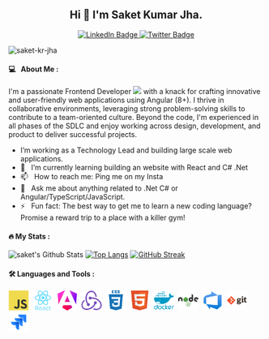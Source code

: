 <div id="header" align="center">
  <h2> Hi 👋 I'm Saket Kumar Jha.</h2>
  <div id="badges">
    <a href="https://www.linkedin.com/in/saketkrjha/">
      <img src="https://img.shields.io/badge/LinkedIn-blue?style=for-the-badge&logo=linkedin&logoColor=white" alt="LinkedIn Badge"/>
    </a>
    <a href="https://x.com/saketkrjha">
      <img src="https://img.shields.io/badge/Twitter-blue?style=for-the-badge&logo=twitter&logoColor=white" alt="Twitter Badge"/>
    </a>
    <p align="left"> <img src="https://komarev.com/ghpvc/?username=saket-kr-jha&label=Profile%20views&color=0e75b6&style=flat" alt="saket-kr-jha" /> </p>
  </div>
</div>

#### 💻 &nbsp; About Me :
I'm a passionate Frontend Developer <img src="https://media.giphy.com/media/WUlplcMpOCEmTGBtBW/giphy.gif" width="30"> with a knack for crafting innovative and user-friendly web applications using Angular (8+).  I thrive in collaborative environments, leveraging strong problem-solving skills to contribute to a team-oriented culture.  Beyond the code, I'm experienced in all phases of the SDLC and enjoy working across design, development, and product to deliver successful projects.
- I’m working as a Technology Lead and building large scale web applications.
- 🌱 &nbsp; I’m currently learning building an website with React and C# .Net
- 📫 &nbsp; How to reach me: Ping me on my Insta 
- 💬 &nbsp; Ask me about anything related to .Net C# or Angular/TypeScript/JavaScript.
- ⚡ &nbsp; Fun fact: The best way to get me to learn a new coding language? Promise a reward trip to a place with a killer gym!


#### :fire: My Stats :
<!--- [![GitHub Streak](http://github-readme-streak-stats.herokuapp.com?user=saket-kr-jha&theme=dark&background=000000)](https://git.io/streak-stats) 
 
[![Top Langs](https://github-readme-stats.vercel.app/api/top-langs/?username=saket-kr-jha&layout=compact&theme=light)](https://github.com/saket-kr-jha/github-readme-stats) -->

<!--- <a href="https://github.com/saket-kr-jha">
  <img align="center" src="https://github-readme-stats.vercel.app/api/top-langs/?username=saket-kr-jha&theme=light&count_private=true&layout=compact" width="300" alt="Saket's most used languages" />
</a>
<a href="https://github.com/saket-kr-jha">
 <img align="center" src="https://github-readme-stats.vercel.app/api?username=saket-kr-jha&show_icons=true&theme=light&line_height=27&include_all_commits=true&count_private=true&hide=issues,prs,contribs" width="450" alt="Saket's github stats"/>
</a>

-->
<img src="https://github-readme-stats.vercel.app/api?username=saket-kr-jha&include_all_commits=true&count_private=true&show_icons=true&line_height=20&title_color=7A7ADB&icon_color=2234AE&text_color=D3D3D3&bg_color=0,000000,130F40" alt="saket's Github Stats">     [![Top Langs](https://github-readme-stats.vercel.app/api/top-langs/?username=saket-kr-jha&layout=compact&theme=vision-friendly-dark)](https://github.com/alvarojj/github-readme-stats)
<a href="https://git.io/streak-stats"><img src="https://github-readme-streak-stats.herokuapp.com?user=saket-kr-jha&theme=dark" alt="GitHub Streak" /></a>
&nbsp; 

#### :hammer_and_wrench: Languages and Tools :
<div>
  <img src="https://github.com/devicons/devicon/blob/master/icons/javascript/javascript-original.svg" title="JavaScript" alt="JavaScript" width="40" height="40"/>&nbsp;
  <img src="https://github.com/devicons/devicon/blob/master/icons/react/react-original-wordmark.svg" title="React" alt="React" width="40" height="40"/>&nbsp;
  <img src="https://github.com/devicons/devicon/blob/master/icons/angular/angular-original.svg" title="Angular" alt="Angular" width="40" height="40"/>&nbsp;
  <img src="https://github.com/devicons/devicon/blob/master/icons/redux/redux-original.svg" title="Redux" alt="Redux " width="40" height="40"/>&nbsp;
  <img src="https://github.com/devicons/devicon/blob/master/icons/css3/css3-plain-wordmark.svg"  title="CSS3" alt="CSS" width="40" height="40"/>&nbsp;
  <img src="https://github.com/devicons/devicon/blob/master/icons/html5/html5-original.svg" title="HTML5" alt="HTML" width="40" height="40"/>&nbsp;
  <img src="https://github.com/devicons/devicon/blob/master/icons/docker/docker-plain-wordmark.svg" title="Docker" alt="Docker" width="40" height="40"/>&nbsp;
  <img src="https://github.com/devicons/devicon/blob/master/icons/nodejs/nodejs-original-wordmark.svg" title="NodeJS" alt="NodeJS" width="40" height="40"/>&nbsp;
  <img src="https://github.com/devicons/devicon/blob/master/icons/azuredevops/azuredevops-original.svg" title="Azure" alt="Azure" width="40" height="40"/>&nbsp;
  <img src="https://github.com/devicons/devicon/blob/master/icons/git/git-original-wordmark.svg" title="Git" **alt="Git" width="40" height="40"/>
  <img src="https://github.com/devicons/devicon/blob/master/icons/jira/jira-original.svg" title="Jira" **alt="Jira" width="40" height="40"/>
</div>

&nbsp;&nbsp;






